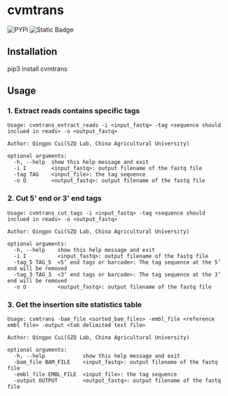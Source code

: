 # cvmtrans

![PYPI](https://img.shields.io/pypi/v/cvmtrans)
![Static Badge](https://img.shields.io/badge/OS-_Mac_%7C_Linux-steelblue)


## Installation

pip3 install cvmtrans


## Usage

### 1. Extract reads contains specific tags

```
Usage: cvmtrans_extract_reads -i <input_fastq> -tag <sequence should inclued in reads> -o <output_fastq>

Author: Qingpo Cui(SZQ Lab, China Agricultural University)

optional arguments:
  -h, --help  show this help message and exit
  -i I        <input_fastq>: output filename of the fastq file
  -tag TAG    <input_file>: the tag sequence
  -o O        <output_fastq>: output filename of the fastq file
```

### 2. Cut 5' end or 3' end tags
```
Usage: cvmtrans_cut_tags -i <input_fastq> -tag <sequence should inclued in reads> -o <output_fastq>

Author: Qingpo Cui(SZQ Lab, China Agricultural University)

optional arguments:
  -h, --help    show this help message and exit
  -i I          <input_fastq>: output filename of the fastq file
  -tag_5 TAG_5  <5‘ end tags or barcode>: The tag sequence at the 5’ end will be removed
  -tag_3 TAG_3  <3‘ end tags or barcode>: The tag sequence at the 3’ end will be removed
  -o O          <output_fastq>: output filename of the fastq file
```


### 3. Get the insertion site statistics table
```
Usage: cvmtrans -bam_file <sorted_bam_files> -embl_file <reference embl file> -output <tab delimited text file>

Author: Qingpo Cui(SZQ Lab, China Agricultural University)

optional arguments:
  -h, --help            show this help message and exit
  -bam_file BAM_FILE    <input_fastq>: output filename of the fastq file
  -embl_file EMBL_FILE  <input_file>: the tag sequence
  -output OUTPUT        <output_fastq>: output filename of the fastq file
```


